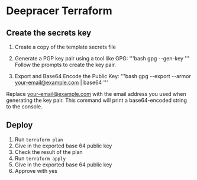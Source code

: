 # Deepracer Terraform


## Create the secrets key

1. Create a copy of the template secrets file

2. Generate a PGP key pair using a tool like GPG:
'''bash
gpg --gen-key
'''
Follow the prompts to create the key pair.

3. Export and Base64 Encode the Public Key:
'''bash
gpg --export --armor your-email@example.com | base64
'''

Replace your-email@example.com with the email address you used when generating the key pair. This command will print a base64-encoded string to the console.

## Deploy

1. Run ```terraform plan```
2. Give in the exported base 64 public key
3. Check the result of the plan
4. Run ```terraform apply```
5. Give in the exported base 64 public key
6. Approve with yes
